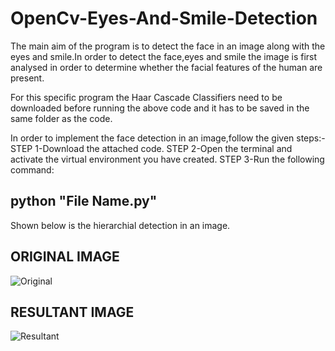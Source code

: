 # OpenCv-Eyes-And-Smile-Detection
The main aim of the program is to detect the face in an image along with the eyes and smile.In order to detect the face,eyes and smile the image is first analysed in order to determine whether the facial features of the human are present.

For this specific program the Haar Cascade Classifiers need to be downloaded before running the above code and it has to be saved in the same folder as the code.

In order to implement the face detection in an image,follow the given steps:- STEP 1-Download the attached code. STEP 2-Open the terminal and activate the virtual environment you have created. STEP 3-Run the following command:

python "File Name.py"
--

Shown below is the hierarchial detection in an image.

ORIGINAL IMAGE
--
![Original](https://github.com/JAustin10/OpenCv-Eyes-And-Smile-Detection/assets/133579820/3dbb6e82-5845-4603-9207-7795fd677198)

RESULTANT IMAGE
--
![Resultant](https://github.com/JAustin10/OpenCv-Eyes-And-Smile-Detection/assets/133579820/d2274003-8cb7-495b-912e-29d60797680f)
